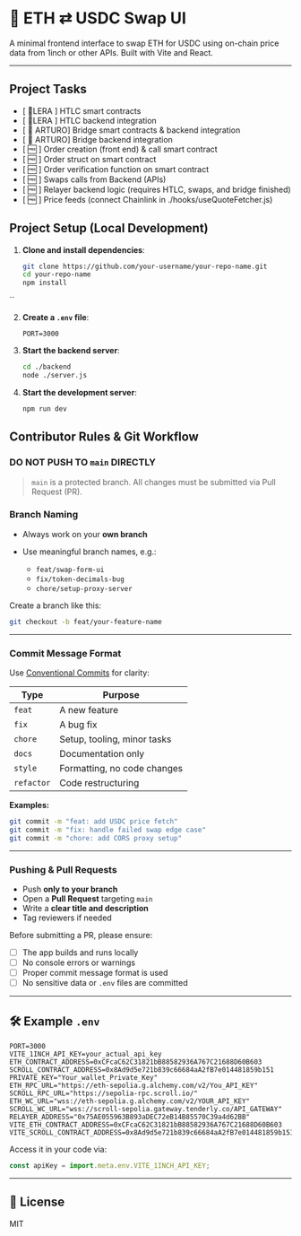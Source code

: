 # 🚀 ETH ⇄ USDC Swap UI

A minimal frontend interface to swap ETH for USDC using on-chain price data from 1inch or other APIs. Built with Vite and React.

---
##  Project Tasks
- [ 🚧LERA ] HTLC smart contracts
- [ 🚧LERA ] HTLC backend integration
- [ 🚧 ARTURO] Bridge smart contracts & backend integration
- [ 🚧 ARTURO] Bridge backend integration
- [ 🆓 ] Order creation (front end) & call smart contract
- [ 🆓 ] Order struct on smart contract
- [ 🆓 ] Order verification function on smart contract
- [ 🆓 ] Swaps calls from Backend (APIs)
- [ 🆓 ] Relayer backend logic (requires HTLC, swaps, and bridge finished)
- [ 🆓 ] Price feeds (connect Chainlink in ./hooks/useQuoteFetcher.js)



##  Project Setup (Local Development)

1. **Clone and install dependencies**:
   ```bash
   git clone https://github.com/your-username/your-repo-name.git
   cd your-repo-name
   npm install
``

2. **Create a `.env` file**:

   ```env
   PORT=3000
   ```

3. **Start the backend server**:

   ```bash
   cd ./backend
   node ./server.js
   ```

4. **Start the development server**:

   ```bash
   npm run dev
   ```


## Contributor Rules & Git Workflow

### DO NOT PUSH TO `main` DIRECTLY

> `main` is a protected branch. All changes must be submitted via Pull Request (PR).

### Branch Naming

* Always work on your **own branch**
* Use meaningful branch names, e.g.:

  * `feat/swap-form-ui`
  * `fix/token-decimals-bug`
  * `chore/setup-proxy-server`

Create a branch like this:

```bash
git checkout -b feat/your-feature-name
```

---

### Commit Message Format

Use [Conventional Commits](https://www.conventionalcommits.org/en/v1.0.0/) for clarity:

| Type       | Purpose                     |
| ---------- | --------------------------- |
| `feat`     | A new feature               |
| `fix`      | A bug fix                   |
| `chore`    | Setup, tooling, minor tasks |
| `docs`     | Documentation only          |
| `style`    | Formatting, no code changes |
| `refactor` | Code restructuring          |

**Examples:**

```bash
git commit -m "feat: add USDC price fetch"
git commit -m "fix: handle failed swap edge case"
git commit -m "chore: add CORS proxy setup"
```

---

### Pushing & Pull Requests

* Push **only to your branch**
* Open a **Pull Request** targeting `main`
* Write a **clear title and description**
* Tag reviewers if needed

Before submitting a PR, please ensure:

* [ ] The app builds and runs locally
* [ ] No console errors or warnings
* [ ] Proper commit message format is used
* [ ] No sensitive data or `.env` files are committed

---

## 🛠 Example `.env`

```env
PORT=3000
VITE_1INCH_API_KEY=your_actual_api_key
ETH_CONTRACT_ADDRESS=0xCFcaC62C31821bB88582936A767C21688D60B603
SCROLL_CONTRACT_ADDRESS=0x8Ad9d5e721b839c66684aA2fB7e014481859b151
PRIVATE_KEY="Your_wallet_Private_Key"
ETH_RPC_URL="https://eth-sepolia.g.alchemy.com/v2/You_API_KEY"
SCROLL_RPC_URL="https://sepolia-rpc.scroll.io/"
ETH_WC_URL="wss://eth-sepolia.g.alchemy.com/v2/YOUR_API_KEY"
SCROLL_WC_URL="wss://scroll-sepolia.gateway.tenderly.co/API_GATEWAY"
RELAYER_ADDRESS="0x75AE055963B893aDEC72eB14B85570C39a4d62BB"
VITE_ETH_CONTRACT_ADDRESS=0xCFcaC62C31821bB88582936A767C21688D60B603
VITE_SCROLL_CONTRACT_ADDRESS=0x8Ad9d5e721b839c66684aA2fB7e014481859b151
```

Access it in your code via:

```js
const apiKey = import.meta.env.VITE_1INCH_API_KEY;
```

---


## 📄 License

MIT

```